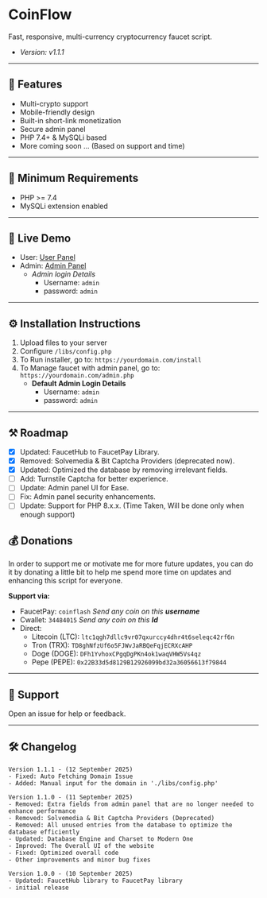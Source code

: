 # CoinFlow
Fast, responsive, multi-currency cryptocurrency faucet script. 

- *Version: v1.1.1* 
---

## 🚀 Features
- Multi-crypto support  
- Mobile-friendly design  
- Built-in short-link monetization  
- Secure admin panel  
- PHP 7.4+ & MySQLi based  
- More coming soon ... (Based on support and time)

---

## 🧾 Minimum Requirements
- PHP >= 7.4  
- MySQLi extension enabled  

---

## 🧾 Live Demo
- User: [User Panel](https://crownpay.site/demo/)  
- Admin: [Admin Panel](https://crownpay.site/demo/admin.php)  
    - *Admin login Details*
        - Username: `admin`
        - password: `admin`

---

## ⚙️ Installation Instructions
1. Upload files to your server  
2. Configure `/libs/config.php`  
3. To Run installer, go to: `https://yourdomain.com/install`  
4. To Manage faucet with admin panel, go to: `https://yourdomain.com/admin.php` 
    - **Default Admin Login Details**
        - Username: `admin`
        - password: `admin`

---

## ⚒ Roadmap

- [x] Updated: FaucetHub to FaucetPay Library.
- [x] Removed: Solvemedia & Bit Captcha Providers (deprecated now).
- [x] Updated: Optimized the database by removing irrelevant fields.
- [ ] Add: Turnstile Captcha for better experience.
- [ ] Update: Admin panel UI for Ease.
- [ ] Fix: Admin panel security enhancements.
- [ ] Update: Support for PHP 8.x.x. (Time Taken, Will be done only when enough support)

## 💰 Donations
In order to support me or motivate me for more future updates, you can do it by donating a little bit to help me spend more time on updates and enhancing this script for everyone.
   
**Support via:** 
- FaucetPay: `coinflash` *Send any coin on this **username***  
- Cwallet: `34484015` *Send any coin on this **Id***  
- Direct:
    - Litecoin (LTC): `ltc1qgh7dllc9vr07qxurccy4dhr4t6seleqc42rf6n`  
    - Tron (TRX): `TD8ghNfzUf6o5FJWvJaRBQeFqjECRXcAHP`  
    - Doge (DOGE): `DFh1YvhoxCPgqDgPKn4ok1waqVHW5Vs4qz`  
    - Pepe (PEPE): `0x22B33d5d8129B12926099bd32a36056613f79844`  

---

## 🎫 Support  
Open an issue for help or feedback.

---

## 🛠 Changelog

```
Version 1.1.1 - (12 September 2025)
- Fixed: Auto Fetching Domain Issue
- Added: Manual input for the domain in './libs/config.php'

Version 1.1.0 - (11 September 2025)
- Removed: Extra fields from admin panel that are no longer needed to enhance performance
- Removed: Solvemedia & Bit Captcha Providers (Deprecated)
- Removed: All unused entries from the database to optimize the database efficiently
- Updated: Database Engine and Charset to Modern One
- Improved: The Overall UI of the website
- Fixed: Optimized overall code
- Other improvements and minor bug fixes

Version 1.0.0 - (10 September 2025)
- Updated: FaucetHub library to FaucetPay library
- initial release
```